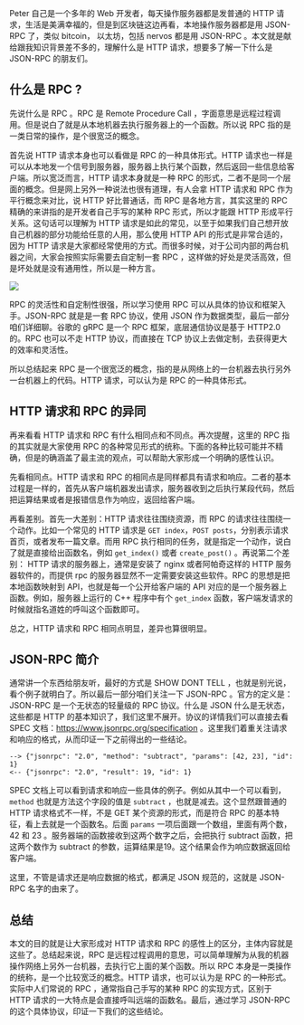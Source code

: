 Peter 自己是一个多年的 Web 开发者，每天操作服务器都是发普通的 HTTP 请求，生活是美满幸福的，但是到区块链这边再看，本地操作服务器都是用 JSON-RPC 了，类似 bitcoin， 以太坊，包括 nervos 都是用 JSON-RPC 。本文就是献给跟我知识背景差不多的，理解什么是 HTTP 请求，想要多了解一下什么是 JSON-RPC 的朋友们。

## 什么是 RPC ?

先说什么是 RPC 。RPC 是 Remote Procedure Call ，字面意思是远程过程调用。但是说白了就是从本地机器去执行服务器上的一个函数。所以说 RPC 指的是一类日常的操作，是个很宽泛的概念。

首先说 HTTP 请求本身也可以看做是 RPC 的一种具体形式。HTTP 请求也一样是可以从本地发一个信号到服务器，服务器上执行某个函数，然后返回一些信息给客户端。所以宽泛而言，HTTP 请求本身就是一种 RPC 的形式，二者不是同一个层面的概念。但是网上另外一种说法也很有道理，有人会拿 HTTP 请求和 RPC 作为平行概念来对比，说 HTTP 好比普通话，而 RPC 是各地方言，其实这里的 RPC 精确的来讲指的是开发者自己手写的某种 RPC 形式，所以才能跟 HTTP 形成平行关系。这句话可以理解为 HTTP 请求是如此的常见，以至于如果我们自己想开放自己机器的部分功能给任意的人用，那么使用 HTTP API 的形式是非常合适的，因为 HTTP 请求是大家都经常使用的方式。而很多时候，对于公司内部的两台机器之间，大家会按照实际需要去自定制一套 RPC ，这样做的好处是灵活高效，但是坏处就是没有通用性，所以是一种方言。

![](http://img.haoqicat.com/2018090801.jpg)

RPC 的灵活性和自定制性很强，所以学习使用 RPC 可以从具体的协议和框架入手。JSON-RPC 就是是一套 RPC 协议，使用 JSON 作为数据类型，最后一部分咱们详细聊。谷歌的 gRPC 是一个 RPC 框架，底层通信协议是基于 HTTP2.0 的。RPC 也可以不走 HTTP 协议，而直接在 TCP 协议上去做定制，去获得更大的效率和灵活性。

所以总结起来 RPC 是一个很宽泛的概念，指的是从网络上的一台机器去执行另外一台机器上的代码。HTTP 请求，可以认为是 RPC 的一种具体形式。

## HTTP 请求和 RPC 的异同

再来看看 HTTP 请求和 RPC 有什么相同点和不同点。再次提醒，这里的 RPC 指的其实就是大家使用 RPC 的各种常见形式的统称。下面的各种比较可能并不精确，但是的确涵盖了最主流的观点，可以帮助大家形成一个明确的感性认识。

先看相同点。HTTP 请求和 RPC 的相同点是同样都具有请求和响应。二者的基本过程是一样的，首先从客户端机器发出请求，服务器收到之后执行某段代码，然后把运算结果或者是报错信息作为响应，返回给客户端。

再看差别。首先一大差别：HTTP 请求往往围绕资源，而 RPC 的请求往往围绕一个动作。比如一个常见的 HTTP 请求是 `GET index`，`POST posts`，分别表示请求首页，或者发布一篇文章。而用 RPC 执行相同的任务，就是指定一个动作，说白了就是直接给出函数名，例如 `get_index()` 或者 `create_post()` 。再说第二个差别： HTTP 请求的服务器上，通常是安装了 nginx 或者阿帕奇这样的 HTTP 服务器软件的，而提供 rpc 的服务器显然不一定需要安装这些软件。RPC 的思想是把本地函数映射到 API，也就是每一个公开给客户端的 API 对应的是一个服务器上函数。例如，服务器上运行的 C++ 程序中有个 `get_index` 函数，客户端发请求的时候就指名道姓的呼叫这个函数即可。

总之，HTTP 请求和 RPC 相同点明显，差异也算很明显。

## JSON-RPC 简介

通常讲一个东西给朋友听，最好的方式是 SHOW DONT TELL ，也就是别光说，看个例子就明白了。所以最后一部分咱们关注一下 JSON-RPC 。官方的定义是：JSON-RPC 是一个无状态的轻量级的 RPC 协议。什么是 JSON 什么是无状态，这些都是 HTTP 的基本知识了，我们这里不展开。协议的详情我们可以直接去看 SPEC 文档：https://www.jsonrpc.org/specification 。这里我们着重关注请求和响应的格式，从而印证一下之前得出的一些结论。

```
--> {"jsonrpc": "2.0", "method": "subtract", "params": [42, 23], "id": 1}
<-- {"jsonrpc": "2.0", "result": 19, "id": 1}
```

SPEC 文档上可以看到请求和响应一些具体的例子。例如从其中一个可以看到， `method` 也就是方法这个字段的值是 `subtract` ，也就是减去。这个显然跟普通的 HTTP 请求格式不一样，不是 GET 某个资源的形式，而是符合 RPC 的基本特征，看上去就是一个函数名。后面 `params` 一项后面跟一个数组，里面有两个数，42 和 23 。服务器端的函数接收到这两个数字之后，会把执行 subtract 函数，把这两个数作为 subtract 的参数，运算结果是19。这个结果会作为响应数据返回给客户端。

这里，不管是请求还是响应数据的格式，都满足 JSON 规范的，这就是 JSON-RPC 名字的由来了。

## 总结

本文的目的就是让大家形成对 HTTP 请求和 RPC 的感性上的区分，主体内容就是这些了。总结起来说，RPC 是远程过程调用的意思，可以简单理解为从我的机器操作网络上另外一台机器，去执行它上面的某个函数。所以 RPC 本身是一类操作的统称，是一个比较宽泛的概念。HTTP 请求，也可以认为是 RPC 的一种形式。实际中人们常说的 RPC ，通常指自己手写的某种 RPC 的实现方式，区别于 HTTP 请求的一大特点是会直接呼叫远端的函数名。最后，通过学习 JSON-RPC 的这个具体协议，印证一下我们的这些结论。
